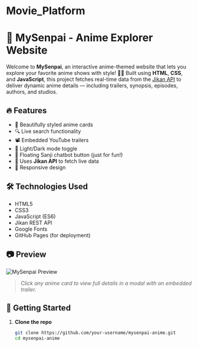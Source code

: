 # Movie_Platform
# 🌸 MySenpai - Anime Explorer Website

Welcome to **MySenpai**, an interactive anime-themed website that lets you explore your favorite anime shows with style! 🎌✨ Built using **HTML**, **CSS**, and **JavaScript**, this project fetches real-time data from the [Jikan API](https://jikan.moe/) to deliver dynamic anime details — including trailers, synopsis, episodes, authors, and studios.

## 🔥 Features

- 🎴 Beautifully styled anime cards
- 🔍 Live search functionality
- 📽️ Embedded YouTube trailers
- 🌙 Light/Dark mode toggle
- 💬 Floating Sanji chatbot button (just for fun!)
- 🧠 Uses **Jikan API** to fetch live data
- 📱 Responsive design

## 🛠️ Technologies Used

- HTML5
- CSS3
- JavaScript (ES6)
- Jikan REST API
- Google Fonts
- GitHub Pages (for deployment)

## 📷 Preview

![MySenpai Preview](https://your-image-url-here.com/preview.png)

> _Click any anime card to view full details in a modal with an embedded trailer._

## 🚀 Getting Started

1. **Clone the repo**
   ```bash
   git clone https://github.com/your-username/mysenpai-anime.git
   cd mysenpai-anime
